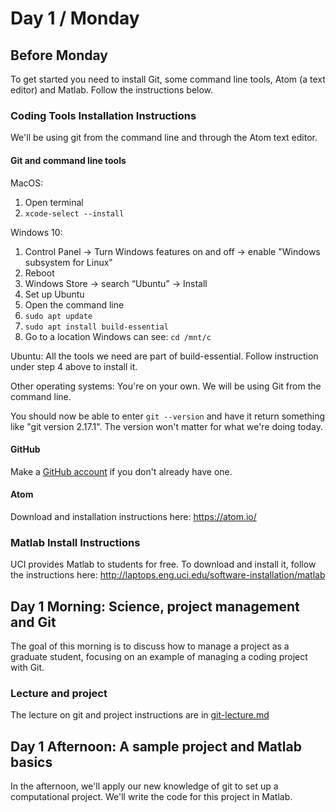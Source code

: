 # Day 1 / Monday

## Before Monday

To get started you need to install Git, some command line tools, Atom (a text editor) and Matlab. Follow the instructions below. 

### Coding Tools Installation Instructions

We'll be using git from the command line and through the Atom text editor.

#### Git and command line tools

MacOS:
1. Open terminal
1. `xcode-select --install`

Windows 10:
1. Control Panel -> Turn Windows features on and off -> enable "Windows subsystem for Linux"
1. Reboot
1. Windows Store -> search “Ubuntu” -> Install
1. Set up Ubuntu
  1. Open the command line
  1. `sudo apt update`
  1. `sudo apt install build-essential`
1. Go to a location Windows can see: `cd /mnt/c`

Ubuntu: All the tools we need are part of build-essential. Follow instruction under step 4 above to install it.

Other operating systems: You're on your own. We will be using Git from the command line.

You should now be able to enter `git --version` and have it return something like "git version 2.17.1". The version won't matter for what we're doing today.

#### GitHub

Make a [GitHub account](https://github.com/join) if you don't already have one.

#### Atom

Download and installation instructions here: https://atom.io/

### Matlab Install Instructions

UCI provides Matlab to students for free. To download and install it, follow the instructions here: http://laptops.eng.uci.edu/software-installation/matlab


## Day 1 Morning: Science, project management and Git

The goal of this morning is to discuss how to manage a project as a graduate student, focusing on an example of managing a coding project with Git.

### Lecture and project

The lecture on git and project instructions are in [git-lecture.md](git-lecture.md)

## Day 1 Afternoon: A sample project and Matlab basics

In the afternoon, we'll apply our new knowledge of git to set up a computational project. We'll write the code for this project in Matlab.


